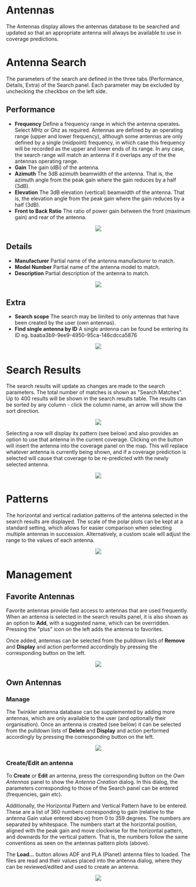 # Antennas

The Antennas display allows the antennas database to be searched and updated so that an appropriate antenna will always be available to use in coverage predictions. 

# Antenna Search

The parameters of the search are defined in the three tabs (Performance, Details, Extra) of the Search panel. Each parameter may be excluded by unchecking the checkbox on the left side.  

## Performance

* **Frequency** Define a frequency range in which the antenna operates. Select MHz or Ghz as required. Antennas are defined by an operating range (upper and lower frequency), although some antennas are only defined by a single (midpoint) frequency, in which case this frequency will be recorded as the upper and lower ends of its range. In any case, the search range will match an antenna if it overlaps any of the the antennas operating range. 
* **Gain** The gain (dBi) of the antenna.
* **Azimuth** The 3dB azimuth beamwidth of the antenna. That is, the azimuth angle from the peak gain where the gain reduces by a half (3dB). 
* **Elevation** The 3dB elevation (vertical) beamwidth of the antenna. That is, the elevation angle from the peak gain where the gain reduces by a half (3dB).
* **Front to Back Ratio** The ratio of power gain between the front (maximum gain) and rear of the antenna. 

<div style="text-align:center"><img src="_media/antenna_search.png" /></div>

## Details

* **Manufacturer** Partial name of the antenna manufacturer to match.
* **Model Number** Partial name of the antenna model to match.
* **Description** Partial description of the antenna to match.

<div style="text-align:center"><img src="_media/antenna_details.png" /></div>

## Extra

* **Search scope** The search may be limited to only antennas that have been created by the user (own antennas).
* **Find single antenna by ID** A single antenna can be found be entering its ID eg. baaba3b9-9ee9-4950-95ca-146cdcca5876

<div style="text-align:center"><img src="_media/antenna_extra.png" /></div>

# Search Results
 
The search results will update as changes are made to the search parameters. The total number of matches is shown as "Search Matches". Up to 400 results will be shown in the search results table. The results can be sorted by any column - click the column name, an arrow will show the sort direction.

<div style="text-align:center"><img src="_media/antenna_search_results.png" /></div>

Selecting a row will display its pattern (see below) and also provides an option to use that antenna in the current coverage. Clicking on the button will insert the antenna into the coverage panel on the map. This will replace whatever antenna is currently being shown, and if a coverage prediction is selected will cause that coverage to be re-predicted with the newly selected antenna.

<div style="text-align:center"><img src="_media/antenna_use_result.png" /></div>

# Patterns

The horizontal and vertical radiation patterns of the antenna selected in the search results are displayed. The scale of the polar plots can be kept at a standard setting, which allows for easier comparison when selecting multiple antennas in succession. Alternatively, a custom scale will adjust the range to the values of each antenna.

<div style="text-align:center"><img src="_media/antenna_patterns.png" /></div>

# Management

## Favorite Antennas

Favorite antennas provide fast access to antennas that are used frequently. When an antenna is selected in the search results panel, it is also shown as an option to **Add**, with a suggested name, which can be overridden. Pressing the "plus" icon on the left adds the antenna to favorites.

Once added, antennas can be selected from the pulldown lists of **Remove** and **Display** and action performed accordingly by pressing the corresponding button on the left. 

<div style="text-align:center"><img src="_media/antenna_favorites.png" /></div>

## Own Antennas

### Manage

The Twinkler antenna database can be supplemented by adding more antennas, which are only available to the user (and optionally their organisation). Once an antenna is created (see below) it can be selected from the pulldown lists of **Delete** and **Display** and action performed accordingly by pressing the corresponding button on the left. 

<div style="text-align:center"><img src="_media/antenna_own.png" /></div>

### Create/Edit an antenna

To **Create** or **Edit** an antenna, press the corresponding button on the *Own Antennas* panel to show the *Antenna Creation* dialog. In this dialog, the parameters corresponding to those of the Search panel can be entered (frequencies, gain etc).

Additionally, the Horizontal Pattern and Vertical Pattern have to be entered. These are a list of 360 numbers corresponding to gain (relative to the antenna Gain value entered above) from 0 to 359 degrees. The numbers are separated by whitespace. The numbers start at the horizontal position, aligned with the peak gain and move clockwise for the horizontal pattern, and downards for the vertical pattern. That is, the numbers follow the same conventions as seen on the antennas pattern plots (above).

The **Load...** button allows ADF and PLA (Planet) antenna files to loaded. The files are read and their values  placed into the antenna dialog, where they can be reviewed/edited and used to create an antenna.

<div style="text-align:center"><img src="_media/antenna_create.png" /></div>
